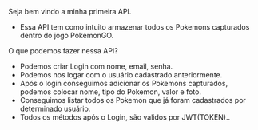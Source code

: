 Seja bem vindo a minha primeira API.

- Essa API tem como intuito armazenar todos os Pokemons capturados dentro do jogo PokemonGO.

O que podemos fazer nessa API?

- Podemos criar Login com nome, email, senha.
- Podemos nos logar com o usuário cadastrado anteriormente.
- Após o login conseguimos adicionar os Pokemons capturados, podemos colocar nome, tipo do Pokemon, valor e foto.
- Conseguimos listar todos os Pokemon que já foram cadastrados por determinado usuário. 
- Todos os métodos após o Login, são validos por JWT(TOKEN)..
